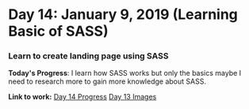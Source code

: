 # Day 14: January 9, 2019 (Learning Basic of SASS)
### Learn to create landing page using SASS

**Today's Progress**: I learn how SASS works but only the basics maybe I need to research more to gain more knowledge about SASS.

**Link to work:**
[Day 14 Progress](https://github.com/jamesmonsarvas/1-100DaysOfCode/blob/master/days/14/source/sass)
[Day 13 Images](https://github.com/jamesmonsarvas/1-100DaysOfCode/blob/master/days/14/source/images)